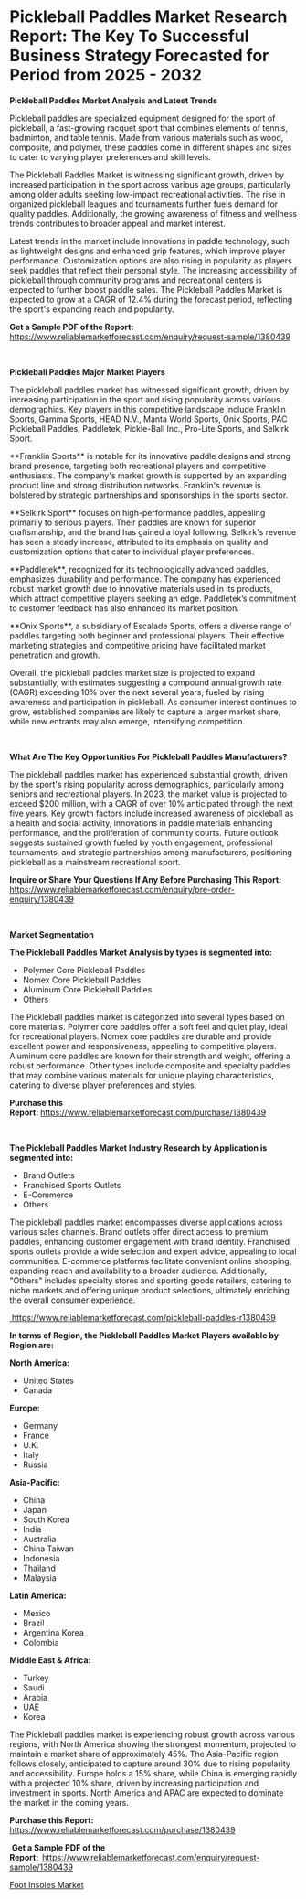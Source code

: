 <p><h1>Pickleball Paddles Market Research Report: The Key To Successful Business Strategy Forecasted for Period from 2025 - 2032</h1></p><p><strong>Pickleball Paddles Market Analysis and Latest Trends</strong></p>
<p><p>Pickleball paddles are specialized equipment designed for the sport of pickleball, a fast-growing racquet sport that combines elements of tennis, badminton, and table tennis. Made from various materials such as wood, composite, and polymer, these paddles come in different shapes and sizes to cater to varying player preferences and skill levels.</p><p>The Pickleball Paddles Market is witnessing significant growth, driven by increased participation in the sport across various age groups, particularly among older adults seeking low-impact recreational activities. The rise in organized pickleball leagues and tournaments further fuels demand for quality paddles. Additionally, the growing awareness of fitness and wellness trends contributes to broader appeal and market interest.</p><p>Latest trends in the market include innovations in paddle technology, such as lightweight designs and enhanced grip features, which improve player performance. Customization options are also rising in popularity as players seek paddles that reflect their personal style. The increasing accessibility of pickleball through community programs and recreational centers is expected to further boost paddle sales. The Pickleball Paddles Market is expected to grow at a CAGR of 12.4% during the forecast period, reflecting the sport's expanding reach and popularity.</p></p>
<p><strong>Get a Sample PDF of the Report:&nbsp;</strong> <a href="https://www.reliablemarketforecast.com/enquiry/request-sample/1380439?utm_campaign=950&utm_medium=2&utm_source=Github&utm_content=ia&utm_term=08022025&utm_id=pickleball-paddles">https://www.reliablemarketforecast.com/enquiry/request-sample/1380439</a></p>
<p>&nbsp;</p>
<p><strong>Pickleball Paddles Major Market Players</strong></p>
<p><p>The pickleball paddles market has witnessed significant growth, driven by increasing participation in the sport and rising popularity across various demographics. Key players in this competitive landscape include Franklin Sports, Gamma Sports, HEAD N.V., Manta World Sports, Onix Sports, PAC Pickleball Paddles, Paddletek, Pickle-Ball Inc., Pro-Lite Sports, and Selkirk Sport.</p><p>**Franklin Sports** is notable for its innovative paddle designs and strong brand presence, targeting both recreational players and competitive enthusiasts. The company's market growth is supported by an expanding product line and strong distribution networks. Franklin's revenue is bolstered by strategic partnerships and sponsorships in the sports sector.</p><p>**Selkirk Sport** focuses on high-performance paddles, appealing primarily to serious players. Their paddles are known for superior craftsmanship, and the brand has gained a loyal following. Selkirk's revenue has seen a steady increase, attributed to its emphasis on quality and customization options that cater to individual player preferences.</p><p>**Paddletek**, recognized for its technologically advanced paddles, emphasizes durability and performance. The company has experienced robust market growth due to innovative materials used in its products, which attract competitive players seeking an edge. Paddletek’s commitment to customer feedback has also enhanced its market position.</p><p>**Onix Sports**, a subsidiary of Escalade Sports, offers a diverse range of paddles targeting both beginner and professional players. Their effective marketing strategies and competitive pricing have facilitated market penetration and growth.</p><p>Overall, the pickleball paddles market size is projected to expand substantially, with estimates suggesting a compound annual growth rate (CAGR) exceeding 10% over the next several years, fueled by rising awareness and participation in pickleball. As consumer interest continues to grow, established companies are likely to capture a larger market share, while new entrants may also emerge, intensifying competition.</p></p>
<p>&nbsp;</p>
<p><strong>What Are The Key Opportunities For Pickleball Paddles Manufacturers?</strong></p>
<p><p>The pickleball paddles market has experienced substantial growth, driven by the sport's rising popularity across demographics, particularly among seniors and recreational players. In 2023, the market value is projected to exceed $200 million, with a CAGR of over 10% anticipated through the next five years. Key growth factors include increased awareness of pickleball as a health and social activity, innovations in paddle materials enhancing performance, and the proliferation of community courts. Future outlook suggests sustained growth fueled by youth engagement, professional tournaments, and strategic partnerships among manufacturers, positioning pickleball as a mainstream recreational sport.</p></p>
<p><strong>Inquire or Share Your Questions If Any Before Purchasing This Report:</strong> <a href="https://www.reliablemarketforecast.com/enquiry/pre-order-enquiry/1380439?utm_campaign=950&utm_medium=2&utm_source=Github&utm_content=ia&utm_term=08022025&utm_id=pickleball-paddles">https://www.reliablemarketforecast.com/enquiry/pre-order-enquiry/1380439</a></p>
<p>&nbsp;</p>
<p><strong>Market Segmentation</strong></p>
<p><strong>The Pickleball Paddles Market Analysis by types is segmented into:</strong></p>
<p><ul><li>Polymer Core Pickleball Paddles</li><li>Nomex Core Pickleball Paddles</li><li>Aluminum Core Pickleball Paddles</li><li>Others</li></ul></p>
<p><p>The Pickleball paddles market is categorized into several types based on core materials. Polymer core paddles offer a soft feel and quiet play, ideal for recreational players. Nomex core paddles are durable and provide excellent power and responsiveness, appealing to competitive players. Aluminum core paddles are known for their strength and weight, offering a robust performance. Other types include composite and specialty paddles that may combine various materials for unique playing characteristics, catering to diverse player preferences and styles.</p></p>
<p><strong>Purchase this Report:&nbsp;</strong><a href="https://www.reliablemarketforecast.com/purchase/1380439?utm_campaign=950&utm_medium=2&utm_source=Github&utm_content=ia&utm_term=08022025&utm_id=pickleball-paddles">https://www.reliablemarketforecast.com/purchase/1380439</a></p>
<p>&nbsp;</p>
<p><strong>The Pickleball Paddles Market Industry Research by Application is segmented into:</strong></p>
<p><ul><li>Brand Outlets</li><li>Franchised Sports Outlets</li><li>E-Commerce</li><li>Others</li></ul></p>
<p><p>The pickleball paddles market encompasses diverse applications across various sales channels. Brand outlets offer direct access to premium paddles, enhancing customer engagement with brand identity. Franchised sports outlets provide a wide selection and expert advice, appealing to local communities. E-commerce platforms facilitate convenient online shopping, expanding reach and availability to a broader audience. Additionally, "Others" includes specialty stores and sporting goods retailers, catering to niche markets and offering unique product selections, ultimately enriching the overall consumer experience.</p></p>
<p><a href="https://www.reliablemarketforecast.com/pickleball-paddles-r1380439?utm_campaign=950&utm_medium=2&utm_source=Github&utm_content=ia&utm_term=08022025&utm_id=pickleball-paddles">&nbsp;https://www.reliablemarketforecast.com/pickleball-paddles-r1380439</a></p>
<p><strong>In terms of Region, the Pickleball Paddles Market Players available by Region are:</strong></p>
<p>
    <p> <strong> North America: </strong>
        <ul>
            <li>United States</li>
            <li>Canada</li>
        </ul>
        </p> 
    <p> <strong> Europe: </strong>
        <ul>
            <li>Germany</li>
            <li>France</li>
            <li>U.K.</li>
            <li>Italy</li>
            <li>Russia</li>
        </ul>
        </p> 
    <p> <strong> Asia-Pacific: </strong>
        <ul>
            <li>China</li>
            <li>Japan</li>
            <li>South Korea</li>
            <li>India</li>
            <li>Australia</li>
            <li>China Taiwan</li>
            <li>Indonesia</li>
            <li>Thailand</li>
            <li>Malaysia</li>
        </ul>
        </p> 
    <p> <strong> Latin America: </strong>
        <ul>
            <li>Mexico</li>
            <li>Brazil</li>
            <li>Argentina Korea</li>
            <li>Colombia</li>
        </ul>
        </p> 
    <p> <strong> Middle East & Africa: </strong>
        <ul>
            <li>Turkey</li>
            <li>Saudi</li>
            <li>Arabia</li>
            <li>UAE</li>
            <li>Korea</li>
        </ul>
    </p>
    </p>
<p><p>The Pickleball paddles market is experiencing robust growth across various regions, with North America showing the strongest momentum, projected to maintain a market share of approximately 45%. The Asia-Pacific region follows closely, anticipated to capture around 30% due to rising popularity and accessibility. Europe holds a 15% share, while China is emerging rapidly with a projected 10% share, driven by increasing participation and investment in sports. North America and APAC are expected to dominate the market in the coming years.</p></p>
<p><strong>Purchase this Report: </strong><a href="https://www.reliablemarketforecast.com/purchase/1380439?utm_campaign=950&utm_medium=2&utm_source=Github&utm_content=ia&utm_term=08022025&utm_id=pickleball-paddles">https://www.reliablemarketforecast.com/purchase/1380439</a></p>
<p>&nbsp;<strong>Get a Sample PDF of the Report:&nbsp;&nbsp;</strong><a href="https://www.reliablemarketforecast.com/enquiry/request-sample/1380439?utm_campaign=950&utm_medium=2&utm_source=Github&utm_content=ia&utm_term=08022025&utm_id=pickleball-paddles">https://www.reliablemarketforecast.com/enquiry/request-sample/1380439</a></p>
<p><strong></strong></p>
<p><p><a href="https://github.com/castoriffic/Market-Research-Report-List-5/blob/main/foot-insoles-market.md?utm_campaign=950&utm_medium=2&utm_source=Github&utm_content=ia&utm_term=08022025&utm_id=pickleball-paddles">Foot Insoles Market</a></p></p>